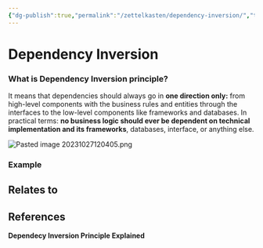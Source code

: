 ```yaml
---
{"dg-publish":true,"permalink":"/zettelkasten/dependency-inversion/","title":"Dependency Inversion","tags":["status/todo","core/tech/fundamentals/principles"],"noteIcon":"","created":"2023-10-27T11:46:30.012+01:00"}
---
```



# Dependency Inversion


### What is Dependency Inversion principle?

It means that dependencies should always go in **one direction only:** from high-level components with the business rules and entities through the interfaces to the low-level components like frameworks and databases. In practical terms: **no business logic should ever be dependent on technical implementation and its frameworks**, databases, interface, or anything else.

![Pasted image 20231027120405.png](/img/user/Files/Pasted%20image%2020231027120405.png)

### Example


## Relates to

## References
**Dependecy Inversion Principle Explained**
